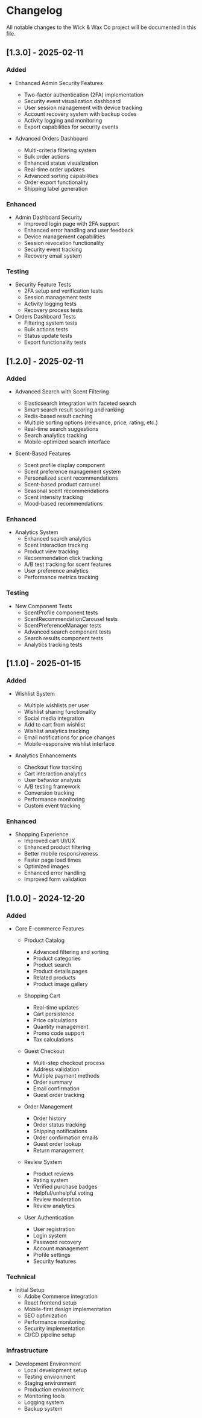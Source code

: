 # Changelog

All notable changes to the Wick & Wax Co project will be documented in this file.

## [1.3.0] - 2025-02-11

### Added
- Enhanced Admin Security Features
  - Two-factor authentication (2FA) implementation
  - Security event visualization dashboard
  - User session management with device tracking
  - Account recovery system with backup codes
  - Activity logging and monitoring
  - Export capabilities for security events

- Advanced Orders Dashboard
  - Multi-criteria filtering system
  - Bulk order actions
  - Enhanced status visualization
  - Real-time order updates
  - Advanced sorting capabilities
  - Order export functionality
  - Shipping label generation

### Enhanced
- Admin Dashboard Security
  - Improved login page with 2FA support
  - Enhanced error handling and user feedback
  - Device management capabilities
  - Session revocation functionality
  - Security event tracking
  - Recovery email system

### Testing
- Security Feature Tests
  - 2FA setup and verification tests
  - Session management tests
  - Activity logging tests
  - Recovery process tests
- Orders Dashboard Tests
  - Filtering system tests
  - Bulk actions tests
  - Status update tests
  - Export functionality tests

## [1.2.0] - 2025-02-11

### Added
- Advanced Search with Scent Filtering
  - Elasticsearch integration with faceted search
  - Smart search result scoring and ranking
  - Redis-based result caching
  - Multiple sorting options (relevance, price, rating, etc.)
  - Real-time search suggestions
  - Search analytics tracking
  - Mobile-optimized search interface

- Scent-Based Features
  - Scent profile display component
  - Scent preference management system
  - Personalized scent recommendations
  - Scent-based product carousel
  - Seasonal scent recommendations
  - Scent intensity tracking
  - Mood-based recommendations

### Enhanced
- Analytics System
  - Enhanced search analytics
  - Scent interaction tracking
  - Product view tracking
  - Recommendation click tracking
  - A/B test tracking for scent features
  - User preference analytics
  - Performance metrics tracking

### Testing
- New Component Tests
  - ScentProfile component tests
  - ScentRecommendationCarousel tests
  - ScentPreferenceManager tests
  - Advanced search component tests
  - Search results component tests
  - Analytics tracking tests

## [1.1.0] - 2025-01-15

### Added
- Wishlist System
  - Multiple wishlists per user
  - Wishlist sharing functionality
  - Social media integration
  - Add to cart from wishlist
  - Wishlist analytics tracking
  - Email notifications for price changes
  - Mobile-responsive wishlist interface

- Analytics Enhancements
  - Checkout flow tracking
  - Cart interaction analytics
  - User behavior analysis
  - A/B testing framework
  - Conversion tracking
  - Performance monitoring
  - Custom event tracking

### Enhanced
- Shopping Experience
  - Improved cart UI/UX
  - Enhanced product filtering
  - Better mobile responsiveness
  - Faster page load times
  - Optimized images
  - Enhanced error handling
  - Improved form validation

## [1.0.0] - 2024-12-20

### Added
- Core E-commerce Features
  - Product Catalog
    - Advanced filtering and sorting
    - Product categories
    - Product search
    - Product details pages
    - Related products
    - Product image gallery

  - Shopping Cart
    - Real-time updates
    - Cart persistence
    - Price calculations
    - Quantity management
    - Promo code support
    - Tax calculations

  - Guest Checkout
    - Multi-step checkout process
    - Address validation
    - Multiple payment methods
    - Order summary
    - Email confirmation
    - Guest order tracking

  - Order Management
    - Order history
    - Order status tracking
    - Shipping notifications
    - Order confirmation emails
    - Guest order lookup
    - Return management

  - Review System
    - Product reviews
    - Rating system
    - Verified purchase badges
    - Helpful/unhelpful voting
    - Review moderation
    - Review analytics

  - User Authentication
    - User registration
    - Login system
    - Password recovery
    - Account management
    - Profile settings
    - Security features

### Technical
- Initial Setup
  - Adobe Commerce integration
  - React frontend setup
  - Mobile-first design implementation
  - SEO optimization
  - Performance monitoring
  - Security implementation
  - CI/CD pipeline setup

### Infrastructure
- Development Environment
  - Local development setup
  - Testing environment
  - Staging environment
  - Production environment
  - Monitoring tools
  - Logging system
  - Backup system
